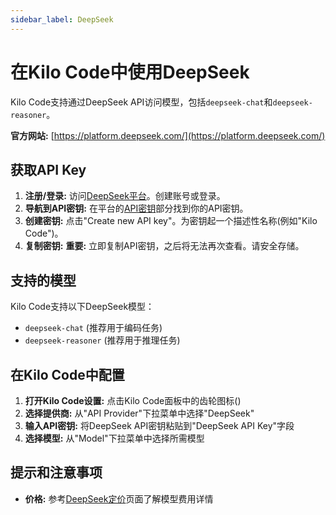 ```yaml
---
sidebar_label: DeepSeek
---
```


# 在Kilo Code中使用DeepSeek

Kilo Code支持通过DeepSeek API访问模型，包括`deepseek-chat`和`deepseek-reasoner`。

**官方网站:** [https://platform.deepseek.com/](https://platform.deepseek.com/)

## 获取API Key

1. **注册/登录:** 访问[DeepSeek平台](https://platform.deepseek.com/)。创建账号或登录。
2. **导航到API密钥:** 在平台的[API密钥](https://platform.deepseek.com/api_keys)部分找到你的API密钥。
3. **创建密钥:** 点击"Create new API key"。为密钥起一个描述性名称(例如"Kilo Code")。
4. **复制密钥:** **重要:** 立即复制API密钥，之后将无法再次查看。请安全存储。

## 支持的模型

Kilo Code支持以下DeepSeek模型：

* `deepseek-chat` (推荐用于编码任务)
* `deepseek-reasoner` (推荐用于推理任务)

## 在Kilo Code中配置

1. **打开Kilo Code设置:** 点击Kilo Code面板中的齿轮图标(<Codicon name="gear" />)
2. **选择提供商:** 从"API Provider"下拉菜单中选择"DeepSeek"
3. **输入API密钥:** 将DeepSeek API密钥粘贴到"DeepSeek API Key"字段
4. **选择模型:** 从"Model"下拉菜单中选择所需模型

## 提示和注意事项
* **价格:** 参考[DeepSeek定价](https://api-docs.deepseek.com/quick_start/pricing/)页面了解模型费用详情